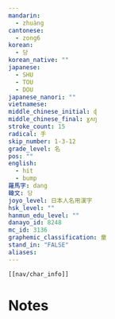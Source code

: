 ```yaml
---
mandarin:
  - zhuàng
cantonese:
  - zong6
korean:
  - 당
korean_native: ""
japanese:
  - SHU
  - TOU
  - DOU
japanese_nanori: ""
vietnamese:
middle_chinese_initial: ɖ
middle_chinese_final: ɣʌŋ
stroke_count: 15
radical: 手
skip_number: 1-3-12
grade_level: 名
pos: ""
english:
  - hit
  - bump
羅馬字: dang
韓文: 당
joyo_level: 日本人名用漢字
hsk_level: ""
hanmun_edu_level: ""
danayo_id: 8248
mc_id: 3136
graphemic_classification: 童
stand_in: "FALSE"
aliases:
---
```

```meta-bind-embed
[[nav/char_info]]
```

# Notes
